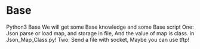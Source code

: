 # Base
Python3 Base
We will get some Base knowledge and some Base script
 One: Json parse or load map, and storage in file, And the value of map is class. in Json_Map_Class.py!
 Two: Send a file with socket, Maybe you can use tftp!
